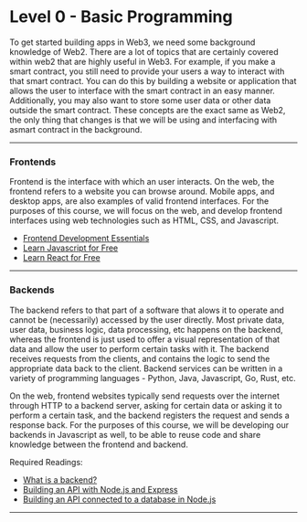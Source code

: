 # Level 0 - Basic Programming

To get started building apps in Web3, we need some background knowledge of Web2. There are a lot of topics that are certainly covered within web2 that are highly useful in Web3. For example, if you make a smart contract, you still need to provide your users a way to interact with that smart contract. You can do this by building a website or application that allows the user to interface with the smart contract in an easy manner. Additionally, you may also want to store some user data or other data outside the smart contract. These concepts are the exact same as Web2, the only thing that changes is that we will be using and interfacing with asmart contract in the background.

---

### Frontends

Frontend is the interface with which an user interacts. On the web, the frontend refers to a website you can browse around. Mobile apps, and desktop apps, are also examples of valid frontend interfaces. For the purposes of this course, we will focus on the web, and develop frontend interfaces using web technologies such as HTML, CSS, and Javascript.

- [Frontend Development Essentials](https://betterprogramming.pub/frontend-development-the-essentials-1c1290b43590)
- [Learn Javascript for Free](https://scrimba.com/learn/learnjavascript)
- [Learn React for Free](https://scrimba.com/learn/learnreact)

---

### Backends

The backend refers to that part of a software that alows it to operate and cannot be (necessarily) accessed by the user directly. Most private data, user data, business logic, data processing, etc happens on the backend, whereas the frontend is just used to offer a visual representation of that data and allow the user to perform certain tasks with it. The backend receives requests from the clients, and contains the logic to send the appropriate data back to the client. Backend services can be written in a variety of programming languages - Python, Java, Javascript, Go, Rust, etc. 

On the web, frontend websites typically send requests over the internet through HTTP to a backend server, asking for certain data or asking it to perform a certain task, and the backend registers the request and sends a response back. For the purposes of this course, we will be developing our backends in Javascript as well, to be able to reuse code and share knowledge between the frontend and backend. 

Required Readings:

- [What is a backend?](https://www.codecademy.com/article/back-end-architecture)
- [Building an API with Node.js and Express](https://www.freecodecamp.org/learn/back-end-development-and-apis/#basic-node-and-express)
- [Building an API connected to a database in Node.js](https://www.freecodecamp.org/learn/back-end-development-and-apis/#back-end-development-and-apis-projects)

---
